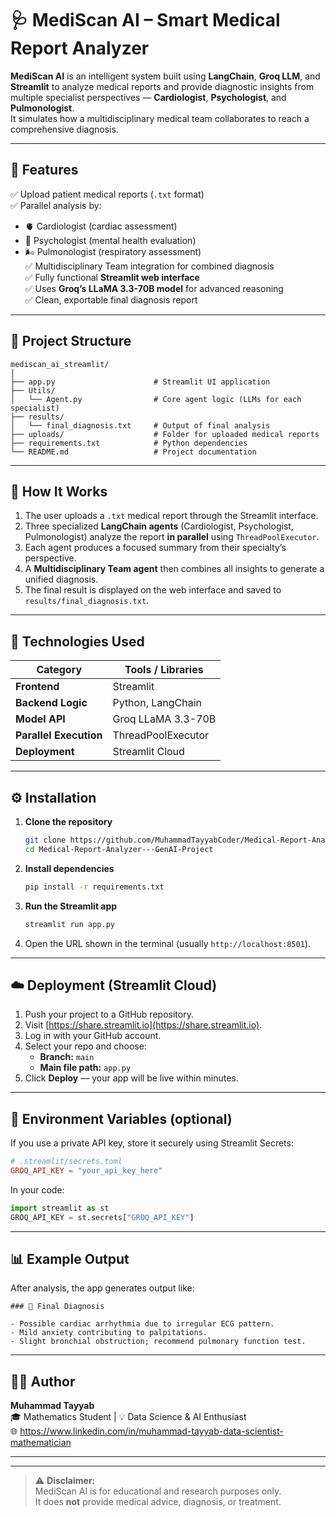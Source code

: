 # 🩺 MediScan AI – Smart Medical Report Analyzer

**MediScan AI** is an intelligent system built using **LangChain**, **Groq LLM**, and **Streamlit** to analyze medical reports and provide diagnostic insights from multiple specialist perspectives — **Cardiologist**, **Psychologist**, and **Pulmonologist**.  
It simulates how a multidisciplinary medical team collaborates to reach a comprehensive diagnosis.

---

## 🚀 Features

✅ Upload patient medical reports (`.txt` format)  
✅ Parallel analysis by:
- 🫀 Cardiologist (cardiac assessment)
- 🧠 Psychologist (mental health evaluation)
- 🌬️ Pulmonologist (respiratory assessment)  
✅ Multidisciplinary Team integration for combined diagnosis  
✅ Fully functional **Streamlit web interface**  
✅ Uses **Groq’s LLaMA 3.3-70B model** for advanced reasoning  
✅ Clean, exportable final diagnosis report  

---

## 🧩 Project Structure

```
mediscan_ai_streamlit/
│
├── app.py                      # Streamlit UI application
├── Utils/
│   └── Agent.py                # Core agent logic (LLMs for each specialist)
├── results/
│   └── final_diagnosis.txt     # Output of final analysis
├── uploads/                    # Folder for uploaded medical reports
├── requirements.txt            # Python dependencies
└── README.md                   # Project documentation
```

---

## 🧠 How It Works

1. The user uploads a `.txt` medical report through the Streamlit interface.  
2. Three specialized **LangChain agents** (Cardiologist, Psychologist, Pulmonologist) analyze the report **in parallel** using `ThreadPoolExecutor`.  
3. Each agent produces a focused summary from their specialty’s perspective.  
4. A **Multidisciplinary Team agent** then combines all insights to generate a unified diagnosis.  
5. The final result is displayed on the web interface and saved to `results/final_diagnosis.txt`.

---

## 🧰 Technologies Used

| Category | Tools / Libraries |
|-----------|-------------------|
| **Frontend** | Streamlit |
| **Backend Logic** | Python, LangChain |
| **Model API** | Groq LLaMA 3.3-70B |
| **Parallel Execution** | ThreadPoolExecutor |
| **Deployment** | Streamlit Cloud |

---

## ⚙️ Installation

1. **Clone the repository**
   ```bash
   git clone https://github.com/MuhammadTayyabCoder/Medical-Report-Analyzer---GenAI-Project.git
   cd Medical-Report-Analyzer---GenAI-Project
   ```

2. **Install dependencies**
   ```bash
   pip install -r requirements.txt
   ```

3. **Run the Streamlit app**
   ```bash
   streamlit run app.py
   ```

4. Open the URL shown in the terminal (usually `http://localhost:8501`).

---

## ☁️ Deployment (Streamlit Cloud)

1. Push your project to a GitHub repository.  
2. Visit [https://share.streamlit.io](https://share.streamlit.io).  
3. Log in with your GitHub account.  
4. Select your repo and choose:
   - **Branch:** `main`
   - **Main file path:** `app.py`  
5. Click **Deploy** — your app will be live within minutes.

---

## 🔑 Environment Variables (optional)

If you use a private API key, store it securely using Streamlit Secrets:

```toml
# .streamlit/secrets.toml
GROQ_API_KEY = "your_api_key_here"
```

In your code:
```python
import streamlit as st
GROQ_API_KEY = st.secrets["GROQ_API_KEY"]
```

---

## 📊 Example Output

After analysis, the app generates output like:

```
### 🧾 Final Diagnosis

- Possible cardiac arrhythmia due to irregular ECG pattern.
- Mild anxiety contributing to palpitations.
- Slight bronchial obstruction; recommend pulmonary function test.
```

---

## 🧑‍💻 Author

**Muhammad Tayyab**  
🎓 Mathematics Student | 💡 Data Science & AI Enthusiast   
🌐 https://www.linkedin.com/in/muhammad-tayyab-data-scientist-mathematician

---

---

> ⚠️ **Disclaimer:**  
> MediScan AI is for educational and research purposes only.  
> It does **not** provide medical advice, diagnosis, or treatment.
